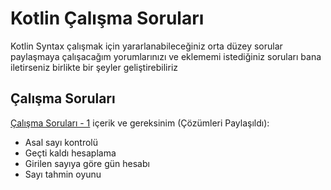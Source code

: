 # Kotlin Çalışma Soruları
Kotlin Syntax çalışmak için yararlanabileceğiniz orta düzey sorular paylaşmaya çalışacağım yorumlarınızı ve eklememi istediğiniz soruları bana iletirseniz birlikte bir şeyler geliştirebiliriz


## Çalışma Soruları

[Çalışma Soruları - 1](https://github.com/serkanalc/KotlinCalismaSorulari/tree/master/%C3%87al%C4%B1%C5%9Fma%20Sorular%C4%B1%20-1) içerik ve gereksinim (Çözümleri Paylaşıldı):

- Asal sayı kontrolü
- Geçti kaldı hesaplama
- Girilen sayıya göre gün hesabı
- Sayı tahmin oyunu



